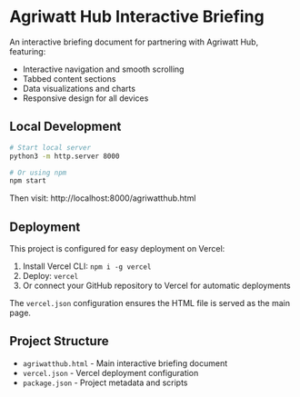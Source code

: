 # Agriwatt Hub Interactive Briefing

An interactive briefing document for partnering with Agriwatt Hub, featuring:
- Interactive navigation and smooth scrolling
- Tabbed content sections
- Data visualizations and charts
- Responsive design for all devices

## Local Development

```bash
# Start local server
python3 -m http.server 8000

# Or using npm
npm start
```

Then visit: http://localhost:8000/agriwatthub.html

## Deployment

This project is configured for easy deployment on Vercel:

1. Install Vercel CLI: `npm i -g vercel`
2. Deploy: `vercel`
3. Or connect your GitHub repository to Vercel for automatic deployments

The `vercel.json` configuration ensures the HTML file is served as the main page.

## Project Structure

- `agriwatthub.html` - Main interactive briefing document
- `vercel.json` - Vercel deployment configuration
- `package.json` - Project metadata and scripts
